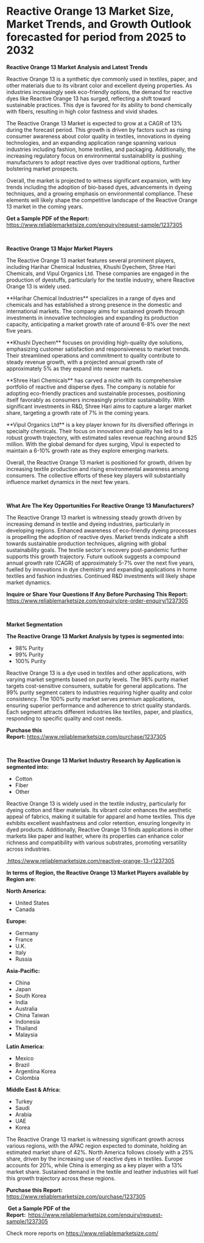 <p><h1>Reactive Orange 13 Market Size, Market Trends, and Growth Outlook forecasted for period from 2025 to 2032</h1></p><p><strong>Reactive Orange 13 Market Analysis and Latest Trends</strong></p>
<p><p>Reactive Orange 13 is a synthetic dye commonly used in textiles, paper, and other materials due to its vibrant color and excellent dyeing properties. As industries increasingly seek eco-friendly options, the demand for reactive dyes like Reactive Orange 13 has surged, reflecting a shift toward sustainable practices. This dye is favored for its ability to bond chemically with fibers, resulting in high color fastness and vivid shades.</p><p>The Reactive Orange 13 Market is expected to grow at a CAGR of 13% during the forecast period. This growth is driven by factors such as rising consumer awareness about color quality in textiles, innovations in dyeing technologies, and an expanding application range spanning various industries including fashion, home textiles, and packaging. Additionally, the increasing regulatory focus on environmental sustainability is pushing manufacturers to adopt reactive dyes over traditional options, further bolstering market prospects.</p><p>Overall, the market is projected to witness significant expansion, with key trends including the adoption of bio-based dyes, advancements in dyeing techniques, and a growing emphasis on environmental compliance. These elements will likely shape the competitive landscape of the Reactive Orange 13 market in the coming years.</p></p>
<p><strong>Get a Sample PDF of the Report:&nbsp;</strong> <a href="https://www.reliablemarketsize.com/enquiry/request-sample/1237305?utm_campaign=2232&utm_medium=2&utm_source=Github&utm_content=ia&utm_term=30012025&utm_id=reactive-orange-13">https://www.reliablemarketsize.com/enquiry/request-sample/1237305</a></p>
<p>&nbsp;</p>
<p><strong>Reactive Orange 13 Major Market Players</strong></p>
<p><p>The Reactive Orange 13 market features several prominent players, including Harihar Chemical Industries, Khushi Dyechem, Shree Hari Chemicals, and Vipul Organics Ltd. These companies are engaged in the production of dyestuffs, particularly for the textile industry, where Reactive Orange 13 is widely used.</p><p>**Harihar Chemical Industries** specializes in a range of dyes and chemicals and has established a strong presence in the domestic and international markets. The company aims for sustained growth through investments in innovative technologies and expanding its production capacity, anticipating a market growth rate of around 6-8% over the next five years.</p><p>**Khushi Dyechem** focuses on providing high-quality dye solutions, emphasizing customer satisfaction and responsiveness to market trends. Their streamlined operations and commitment to quality contribute to steady revenue growth, with a projected annual growth rate of approximately 5% as they expand into newer markets.</p><p>**Shree Hari Chemicals** has carved a niche with its comprehensive portfolio of reactive and disperse dyes. The company is notable for adopting eco-friendly practices and sustainable processes, positioning itself favorably as consumers increasingly prioritize sustainability. With significant investments in R&D, Shree Hari aims to capture a larger market share, targeting a growth rate of 7% in the coming years.</p><p>**Vipul Organics Ltd** is a key player known for its diversified offerings in specialty chemicals. Their focus on innovation and quality has led to a robust growth trajectory, with estimated sales revenue reaching around $25 million. With the global demand for dyes surging, Vipul is expected to maintain a 6-10% growth rate as they explore emerging markets.</p><p>Overall, the Reactive Orange 13 market is positioned for growth, driven by increasing textile production and rising environmental awareness among consumers. The collective efforts of these key players will substantially influence market dynamics in the next few years.</p></p>
<p>&nbsp;</p>
<p><strong>What Are The Key Opportunities For Reactive Orange 13 Manufacturers?</strong></p>
<p><p>The Reactive Orange 13 market is witnessing steady growth driven by increasing demand in textile and dyeing industries, particularly in developing regions. Enhanced awareness of eco-friendly dyeing processes is propelling the adoption of reactive dyes. Market trends indicate a shift towards sustainable production techniques, aligning with global sustainability goals. The textile sector's recovery post-pandemic further supports this growth trajectory. Future outlook suggests a compound annual growth rate (CAGR) of approximately 5-7% over the next five years, fuelled by innovations in dye chemistry and expanding applications in home textiles and fashion industries. Continued R&D investments will likely shape market dynamics.</p></p>
<p><strong>Inquire or Share Your Questions If Any Before Purchasing This Report:</strong> <a href="https://www.reliablemarketsize.com/enquiry/pre-order-enquiry/1237305?utm_campaign=2232&utm_medium=2&utm_source=Github&utm_content=ia&utm_term=30012025&utm_id=reactive-orange-13">https://www.reliablemarketsize.com/enquiry/pre-order-enquiry/1237305</a></p>
<p>&nbsp;</p>
<p><strong>Market Segmentation</strong></p>
<p><strong>The Reactive Orange 13 Market Analysis by types is segmented into:</strong></p>
<p><ul><li>98% Purity</li><li>99% Purity</li><li>100% Purity</li></ul></p>
<p><p>Reactive Orange 13 is a dye used in textiles and other applications, with varying market segments based on purity levels. The 98% purity market targets cost-sensitive consumers, suitable for general applications. The 99% purity segment caters to industries requiring higher quality and color consistency. The 100% purity market serves premium applications, ensuring superior performance and adherence to strict quality standards. Each segment attracts different industries like textiles, paper, and plastics, responding to specific quality and cost needs.</p></p>
<p><strong>Purchase this Report:&nbsp;</strong><a href="https://www.reliablemarketsize.com/purchase/1237305?utm_campaign=2232&utm_medium=2&utm_source=Github&utm_content=ia&utm_term=30012025&utm_id=reactive-orange-13">https://www.reliablemarketsize.com/purchase/1237305</a></p>
<p>&nbsp;</p>
<p><strong>The Reactive Orange 13 Market Industry Research by Application is segmented into:</strong></p>
<p><ul><li>Cotton</li><li>Fiber</li><li>Other</li></ul></p>
<p><p>Reactive Orange 13 is widely used in the textile industry, particularly for dyeing cotton and fiber materials. Its vibrant color enhances the aesthetic appeal of fabrics, making it suitable for apparel and home textiles. This dye exhibits excellent washfastness and color retention, ensuring longevity in dyed products. Additionally, Reactive Orange 13 finds applications in other markets like paper and leather, where its properties can enhance color richness and compatibility with various substrates, promoting versatility across industries.</p></p>
<p><a href="https://www.reliablemarketsize.com/reactive-orange-13-r1237305?utm_campaign=2232&utm_medium=2&utm_source=Github&utm_content=ia&utm_term=30012025&utm_id=reactive-orange-13">&nbsp;https://www.reliablemarketsize.com/reactive-orange-13-r1237305</a></p>
<p><strong>In terms of Region, the Reactive Orange 13 Market Players available by Region are:</strong></p>
<p>
    <p> <strong> North America: </strong>
        <ul>
            <li>United States</li>
            <li>Canada</li>
        </ul>
        </p> 
    <p> <strong> Europe: </strong>
        <ul>
            <li>Germany</li>
            <li>France</li>
            <li>U.K.</li>
            <li>Italy</li>
            <li>Russia</li>
        </ul>
        </p> 
    <p> <strong> Asia-Pacific: </strong>
        <ul>
            <li>China</li>
            <li>Japan</li>
            <li>South Korea</li>
            <li>India</li>
            <li>Australia</li>
            <li>China Taiwan</li>
            <li>Indonesia</li>
            <li>Thailand</li>
            <li>Malaysia</li>
        </ul>
        </p> 
    <p> <strong> Latin America: </strong>
        <ul>
            <li>Mexico</li>
            <li>Brazil</li>
            <li>Argentina Korea</li>
            <li>Colombia</li>
        </ul>
        </p> 
    <p> <strong> Middle East & Africa: </strong>
        <ul>
            <li>Turkey</li>
            <li>Saudi</li>
            <li>Arabia</li>
            <li>UAE</li>
            <li>Korea</li>
        </ul>
    </p>
    </p>
<p><p>The Reactive Orange 13 market is witnessing significant growth across various regions, with the APAC region expected to dominate, holding an estimated market share of 42%. North America follows closely with a 25% share, driven by the increasing use of reactive dyes in textiles. Europe accounts for 20%, while China is emerging as a key player with a 13% market share. Sustained demand in the textile and leather industries will fuel this growth trajectory across these regions.</p></p>
<p><strong>Purchase this Report: </strong><a href="https://www.reliablemarketsize.com/purchase/1237305?utm_campaign=2232&utm_medium=2&utm_source=Github&utm_content=ia&utm_term=30012025&utm_id=reactive-orange-13">https://www.reliablemarketsize.com/purchase/1237305</a></p>
<p>&nbsp;<strong>Get a Sample PDF of the Report:&nbsp;&nbsp;</strong><a href="https://www.reliablemarketsize.com/enquiry/request-sample/1237305?utm_campaign=2232&utm_medium=2&utm_source=Github&utm_content=ia&utm_term=30012025&utm_id=reactive-orange-13">https://www.reliablemarketsize.com/enquiry/request-sample/1237305</a></p>
<p><strong></strong></p>
<p>Check more reports on <a href="https://www.reliablemarketsize.com/?utm_campaign=2232&utm_medium=2&utm_source=Github&utm_content=ia&utm_term=30012025&utm_id=reactive-orange-13">https://www.reliablemarketsize.com/</a></p>